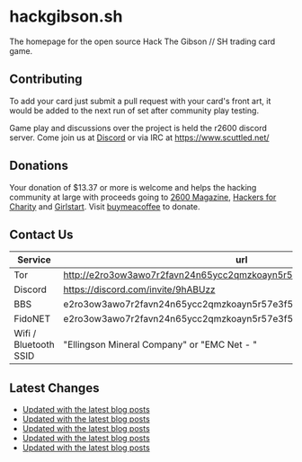 # hackgibson.sh
The homepage for the open source Hack The Gibson // SH trading card game.


## Contributing

To add your card just submit a pull request with your card's front art, it would be added to the next run of set after community play testing.

Game play and discussions over the project is held the r2600 discord server. Come join us at [Discord](https://discord.com/invite/9hABUzz) or via IRC at https://www.scuttled.net/


## Donations

Your donation of $13.37 or more is welcome and helps the hacking community at large with proceeds going to [2600 Magazine](https://2600.com/), [Hackers for Charity](https://hackersforcharity.org) and [Girlstart](https://girlstart.org).  Visit [buymeacoffee](https://www.buymeacoffee.com/hackgibson.sh) to donate.


## Contact Us

Service | url
-|-
Tor | http://e2ro3ow3awo7r2favn24n65ycc2qmzkoayn5r57e3f56nvjwdcgg32ad.onion
Discord | https://discord.com/invite/9hABUzz
BBS | e2ro3ow3awo7r2favn24n65ycc2qmzkoayn5r57e3f56nvjwdcgg32ad.onion:23
FidoNET | e2ro3ow3awo7r2favn24n65ycc2qmzkoayn5r57e3f56nvjwdcgg32ad.onion:24554
Wifi / Bluetooth SSID | "Ellingson Mineral Company" or "EMC Net - <fidonet address>"

## Latest Changes
<!-- BLOG-POST-LIST:START -->
- [Updated with the latest blog posts](https://github.com/DFW2600/hackgibson.sh/commit/d5465eca5cad8606322ede5e1f732930fa2f4c4a)
- [Updated with the latest blog posts](https://github.com/DFW2600/hackgibson.sh/commit/1685e0f5c8fad1275618e6312ab9be5b2f927bf0)
- [Updated with the latest blog posts](https://github.com/DFW2600/hackgibson.sh/commit/1fa251b78c6a45562c01af5789b1bc5953457a71)
- [Updated with the latest blog posts](https://github.com/DFW2600/hackgibson.sh/commit/bd6aaf72fa95f0417cc0744733ec890da5b90b94)
- [Updated with the latest blog posts](https://github.com/DFW2600/hackgibson.sh/commit/47feee10464286a6d38580ef8587e88f08706b54)
<!-- BLOG-POST-LIST:END -->
